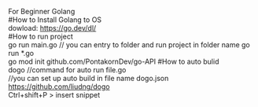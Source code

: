 For Beginner Golang   
#How to Install Golang to OS   
dowload: https://go.dev/dl/   
#How to run project   
go run main.go // you can entry to folder and run project in folder name go run *.go   
go mod init github.com/PontakornDev/go-API
#How to auto bulid   
dogo //command for auto run file.go   
//you can set up auto build in file name dogo.json https://github.com/liudng/dogo   
Ctrl+shift+P > insert snippet
